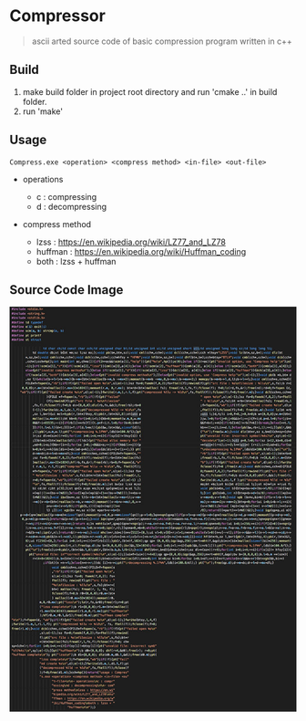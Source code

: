 # Compressor
> ascii arted source code of basic compression program written in c++

## Build
1. make build folder in project root directory and run 'cmake ..' in build folder.
2. run 'make'

## Usage
    Compress.exe <operation> <compress method> <in-file> <out-file>

* operations
  * c : compressing
  * d : decompressing

* compress method
  * lzss : <https://en.wikipedia.org/wiki/LZ77_and_LZ78>
  * huffman : <https://en.wikipedia.org/wiki/Huffman_coding>
  * both : lzss + huffman

## Source Code Image
![Alt text](codeimg.jpg)